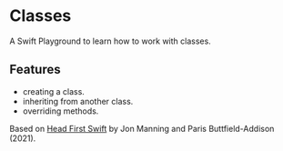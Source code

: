 # Classes

A Swift Playground to learn how to work with classes.

## Features

- creating a class.
- inheriting from another class.
- overriding methods.

Based on [Head First Swift](https://www.amazon.com/Head-First-Swift-Anthony-Gray/dp/1491922850) by Jon Manning and Paris Buttfield-Addison (2021).
